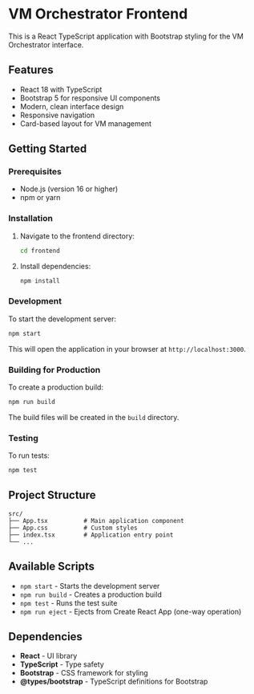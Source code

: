 # VM Orchestrator Frontend

This is a React TypeScript application with Bootstrap styling for the VM Orchestrator interface.

## Features

- React 18 with TypeScript
- Bootstrap 5 for responsive UI components
- Modern, clean interface design
- Responsive navigation
- Card-based layout for VM management

## Getting Started

### Prerequisites

- Node.js (version 16 or higher)
- npm or yarn

### Installation

1. Navigate to the frontend directory:
   ```bash
   cd frontend
   ```

2. Install dependencies:
   ```bash
   npm install
   ```

### Development

To start the development server:

```bash
npm start
```

This will open the application in your browser at `http://localhost:3000`.

### Building for Production

To create a production build:

```bash
npm run build
```

The build files will be created in the `build` directory.

### Testing

To run tests:

```bash
npm test
```

## Project Structure

```
src/
├── App.tsx          # Main application component
├── App.css          # Custom styles
├── index.tsx        # Application entry point
└── ...
```

## Available Scripts

- `npm start` - Starts the development server
- `npm run build` - Creates a production build
- `npm test` - Runs the test suite
- `npm run eject` - Ejects from Create React App (one-way operation)

## Dependencies

- **React** - UI library
- **TypeScript** - Type safety
- **Bootstrap** - CSS framework for styling
- **@types/bootstrap** - TypeScript definitions for Bootstrap
